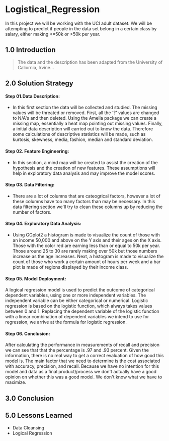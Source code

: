 # Logistical_Regression
In this project we will be working with the UCI adult dataset. We will be attempting to predict if people in the data set belong in a certain class by salary, either making <=50k or >50k per year.

## 1.0 Introduction
> The data and the description has been adapted from the University of Caliornia, Irvine...
> 

## 2.0 Solution Strategy


#### Step 01.Data Description:
- In this first section the data will be collected and studied. The missing values will be threated or removed.  First, all the '?' values are changed to N/A's and then deleted. Using the Amelia package we can create a missing map, essentially a heat map pointing out missing values.  Finally, a initial data description will carried out to know the data. Therefore some calculations of descriptive statistics will be made, such as kurtosis, skewness, media, fashion, median and standard deviation.  

#### Step 02. Feature Engineering:
- In this section, a mind map will be created to assist the creation of the hypothesis and the creation of new features. These assumptions will help in exploratory data analysis and may improve the model scores.

#### Step 03. Data Filtering:
- There are a lot of columns that are cateogrical factors, however a lot of these columns have too many factors than may be necessary. In this data filtering section we'll try to clean these columns up by reducing the number of factors.

#### Step 04. Exploratory Data Analysis:
- Using GGplot2 a histogram is made to visualize the count of those with an income 50,000 and above on the Y axis and their ages on the X axis.  Those with the color red are earning less than or equal to 50k per year.  Those around 25 to 30 are rarely making over 50k but those numbers increase as the age increases.  Next, a histogram is made to visualize the count of those who work a certain amount of hours per week and a bar plot is made of regions displayed by their income class.  

#### Step 05. Model Deployment:
A logical regression model is used to predict the outcome of categorical dependent variables, using one or more independent variables.  The independent variable can be either categorical or numerical.  Logistic regression is based on the logistic function, which always takes values between 0 and 1. Replacing the dependent variable of the logistic function with a linear combination of dependent variables we intend to use for regression, we arrive at the formula for logistic regression.

#### Step 06. Conclusion:
After calculating the performance in measurements of recall and precision we can see that that the percentage is .97 and .93 percent.  Given the information, there is no real way to get a correct evaluation of how good this model is.  The main factor that we need to determine is the cost associated with accuracy, precision, and recall.  Because we have no intention for this model and data as a final product/process we don't actually have a good opinion on whether this was a good model.  We don't know what we have to maximize. 


## 3.0 Conclusion


## 5.0 Lessons Learned
- Data Cleansing
- Logical Regression
